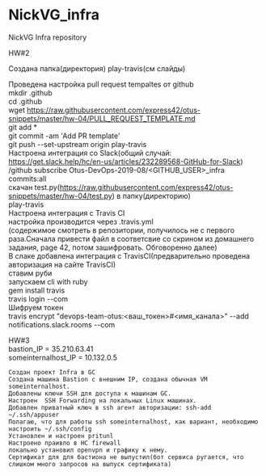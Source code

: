 # NickVG_infra
NickVG Infra repository

HW#2

Создана папка(директория) play-travis(см слайды)  

Проведена настройка pull request tempaltes от github  
	mkdir .github  
	cd .github  
	wget https://raw.githubusercontent.com/express42/otus-snippets/master/hw-04/PULL_REQUEST_TEMPLATE.md  
	git add *  
	git commit -am 'Add PR template'  
	git push --set-upstream origin play-travis  
Настроена интеграция со Slack(общий случай: https://get.slack.help/hc/en-us/articles/232289568-GitHub-for-Slack)  
	/github subscribe Otus-DevOps-2019-08/<GITHUB_USER>_infra commits:all  
	скачан test.py(https://raw.githubusercontent.com/express42/otus-snippets/master/hw-04/test.py) в папку(директорию)  
	play-travis  
Настроена интеграция с Travis CI  
	настройка производится через .travis.yml  
	(содержимое смотреть в репозитории, получилось не с первого раза.Сначала привести файл в соответсвие со скрином из домашнего задания, page 42, потом зашифровать. Обговоренно далее)  
	В слаке добавлена интеграция с TravisCI(предварительно проведена авторизация на сайте TravisCI)  
	ставим руби  
	запускаем cli with ruby  
	gem install travis  
	travis login --com  
	Шифруем токен  
	travis encrypt "devops-team-otus:<ваш_токен>#<имя_канала>" --add notifications.slack.rooms --com  
  
HW#3  
bastion_IP = 35.210.63.41  
someinternalhost_IP = 10.132.0.5  
	
	Создан проект Infra в GC
	Создана машина Bastion с внешним IP, создана обычная VM someinternalhost.
	Добавлены ключи SSH для доступа к машинам GC.
	Настроен  SSH Forwarding на локальных Linux машинах.
	Добавлен приватный ключ в ssh агент авторизации: ssh-add ~/.ssh/appuser
	Полагаю, что для работы ssh someinternalhost, как вариант, необходимо настроить ~/.ssh/config 
	Установлен и настроен pritunl
	Настроено праивло в HC firewall
	локально установил openvpn и графику к нему.
	Сертификат для для бастиона не выпустил(бот сервиса ругается, что слишком много запросов на выпуск сертификата)